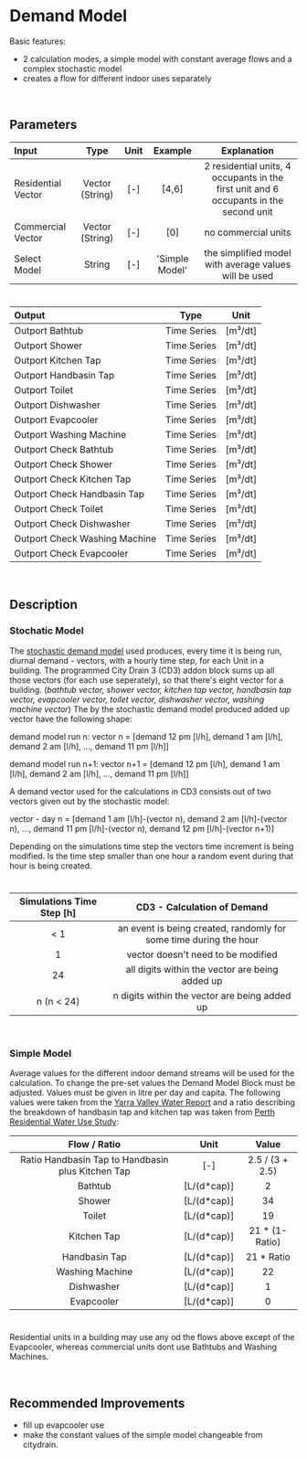 # Demand Model

Basic features:

 - 2 calculation modes, a simple model with constant average flows and a complex stochastic model
 - creates a flow for different indoor uses separately
 
<br>

## Parameters 


| Input  | Type  |  Unit  |  Example  | Explanation |
| :------------ |:---------------:| :-----:|:-----:| :-----: |	
| Residential Vector     | Vector (String) | [-] |  [4,6] |  2 residential units, 4 occupants in the first unit and 6 occupants in the second unit  |
| 	Commercial Vector | Vector (String)  |   [-] | [0]  |  no commercial units  |
| 	Select Model | String |   [-] | 'Simple Model'  |  the simplified model with average values will be used  |


# 

| Output  | Type  |  Unit  |
| :------------ |:---------------:| :-----:|
|    Outport Bathtub   | Time Series |  [m³/dt]
| Outport Shower |   Time Series  |  [m³/dt]   |
|   Outport Kitchen Tap | Time Series |  [m³/dt]|
|   Outport Handbasin Tap | Time Series |  [m³/dt]|
|    Outport Toilet  |    Time Series     |  [m³/dt]  |
| Outport Dishwasher |   Time Series  |  [m³/dt]   |
|   Outport Evapcooler | Time Series |  [m³/dt]|
| Outport Washing Machine |   Time Series  |  [m³/dt]   |
|    Outport Check Bathtub   | Time Series |  [m³/dt] |
| Outport Check Shower |   Time Series  |  [m³/dt]   |
|   Outport Check Kitchen Tap | Time Series |  [m³/dt] |
|   Outport Check Handbasin Tap | Time Series |  [m³/dt] |
|    Outport Check Toilet  |    Time Series     |  [m³/dt]  |
| Outport Check Dishwasher |   Time Series  |  [m³/dt]   |
| Outport Check Washing Machine |   Time Series  |  [m³/dt]   |
| Outport Check Evapcooler |   Time Series  |  [m³/dt]   |



<br>

## Description 

### Stochatic Model

The [stochastic demand model]() used produces, every time it is being run, diurnal demand - vectors, with a hourly time step, for each Unit in a building.
The programmed City Drain 3 (CD3) addon block sums up all those vectors (for each use seperately), so that there's eight vector for a building.
(_bathtub vector, shower vector, kitchen tap vector, handbasin tap vector, evapcooler vector, toilet vector, dishwasher vector, washing machine vector_)
The by the stochastic demand model produced added up vector have the following shape:

demand model run n: 
vector n = [demand 12 pm [l/h], demand 1 am [l/h], demand 2 am [l/h], ..., demand 11 pm [l/h]]

demand model run n+1: 
vector n+1 = [demand 12 pm [l/h], demand 1 am [l/h], demand 2 am [l/h], ..., demand 11 pm [l/h]]

A demand vector used for the calculations in CD3 consists out of two vectors given out by the stochastic model:

vector - day n = [demand 1 am [l/h]-(vector n), demand 2 am [l/h]-(vector n), ..., demand 11 pm [l/h]-(vector n), demand 12 pm [l/h]-(vector n+1)]


Depending on the simulations time step the vectors time increment is being modified.
Is the time step smaller than one hour a random event during that hour is being created.

# 

| Simulations Time Step [h] | CD3 - Calculation of Demand | 
| :------------: |:---------------:| 
| < 1     | an event is being created, randomly for some time during the hour  |
| 	1  | vector doesn't need to be modified  |
| 	24  | all digits within the vector are being added up |
| 	n (n < 24)  | n digits within the vector are being added up  |


<br> 

### Simple Model

Average values for the different indoor demand streams will be used for the calculation.
To change the pre-set values the Demand Model Block must be adjusted. Values must be given in litre per day and capita.
The following values were taken from the [Yarra Valley Water Report](https://www.yvw.com.au/yvw/groups/public/documents/document/yvw1003236.pdf) and a ratio describing the breakdown of handbasin tap and kitchen tap 
was taken from [Perth Residential Water Use Study](http://www.water.wa.gov.au/PublicationStore/first/98576.pdf):


| Flow / Ratio | Unit |  Value |
| :------------: |:---------------:| :---------------:| 
| Ratio Handbasin Tap to Handbasin plus Kitchen Tap | [-] | 2.5 / (3 + 2.5)| 
| Bathtub | [L/(d*cap)] | 2 | 
| Shower | [L/(d*cap)] | 34 | 
| Toilet | [L/(d*cap)] | 19 | 
| Kitchen Tap | [L/(d*cap)] | 21 * (1-Ratio) | 
| Handbasin Tap | [L/(d*cap)] | 21 * Ratio | 
| Washing Machine | [L/(d*cap)] | 22 | 
| Dishwasher | [L/(d*cap)] | 1 | 
| Evapcooler | [L/(d*cap)] | 0 | 

# 

Residential units in a building may use any od the flows above except of the Evapcooler, whereas commercial units dont use Bathtubs and Washing Machines.

<br>

## Recommended Improvements

- fill up evapcooler use
- make the constant values of the simple model changeable from citydrain.












